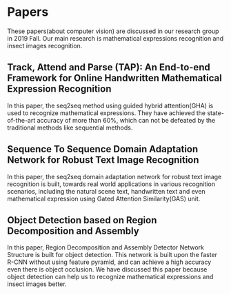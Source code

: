 # Papers
These papers(about computer vision) are discussed in our research group in 2019 Fall. Our main research is 
mathematical expressions recognition and insect images recognition.

## Track, Attend and Parse (TAP): An End-to-end Framework for Online Handwritten Mathematical Expression Recognition
In this paper, the seq2seq method using guided hybrid attention(GHA) is used to recognize mathematical expressions. They have achieved the state-of-the-art accuracy of more than 60%, which can not be defeated by the traditional methods like sequential methods.

## Sequence To Sequence Domain Adaptation Network for Robust Text Image Recognition
In this paper, the seq2seq domain adaptation network for robust text image recognition is built, towards 
real world applications in various recognition scenarios, including the natural scene text, handwritten text 
and even mathematical expression using Gated Attention Similarity(GAS) unit.

## Object Detection based on Region Decomposition and Assembly
In this paper, Region Decomposition and Assembly Detector Network Structure is built for object detection. This 
network is built upon the faster R-CNN without using feature pyramid, and can achieve a high accuracy even there is object occlusion.
We have discussed this paper because object detection can help us to recognize mathematical expressions and insect images better.

